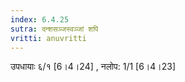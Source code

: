 ```yaml
---
index: 6.4.25
sutra: दन्शसञ्जस्वञ्जां शपि
vritti: anuvritti
---
```


उपधायाः ६/१ [6।4।24] , नलोप: 1/1 [6।4।23] 
